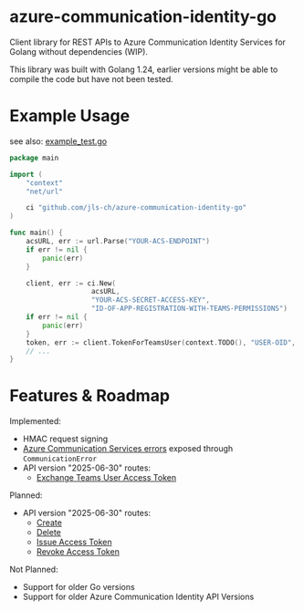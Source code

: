 # azure-communication-identity-go
Client library for REST APIs to Azure Communication Identity Services for Golang without dependencies (WIP).

This library was built with Golang 1.24, earlier versions might be able to compile the code but have not been tested.

# Example Usage


see also: [example_test.go](./example_test.go)

```go
package main

import (
	"context"
	"net/url"

	ci "github.com/jls-ch/azure-communication-identity-go"
)

func main() {
	acsURL, err := url.Parse("YOUR-ACS-ENDPOINT")
	if err != nil {
		panic(err)
	}

	client, err := ci.New(
			        acsURL,
			        "YOUR-ACS-SECRET-ACCESS-KEY",
			        "ID-OF-APP-REGISTRATION-WITH-TEAMS-PERMISSIONS")
	if err != nil {
		panic(err)
	}
	token, err := client.TokenForTeamsUser(context.TODO(), "USER-OID", "ENTRA-TOKEN-WITH-TEAMS-SCOPE")
    // ...
}

```


# Features & Roadmap

Implemented:
- HMAC request signing
- [Azure Communication Services errors](https://learn.microsoft.com/en-us/rest/api/communication/identity/communication-identity/create?view=rest-communication-identity-2025-06-30&tabs=HTTP#communicationerror) 
exposed through `CommunicationError`
- API version "2025-06-30" routes:
    - [Exchange Teams User Access Token](https://learn.microsoft.com/en-us/rest/api/communication/identity/communication-identity/exchange-teams-user-access-token?view=rest-communication-identity-2025-06-30&tabs=HTTP)

Planned:
- API version "2025-06-30" routes:
    - [Create](https://learn.microsoft.com/en-us/rest/api/communication/identity/communication-identity/create?view=rest-communication-identity-2025-06-30&tabs=HTTP)
    - [Delete](https://learn.microsoft.com/en-us/rest/api/communication/identity/communication-identity/delete?view=rest-communication-identity-2025-06-30&tabs=HTTP)
    - [Issue Access Token](https://learn.microsoft.com/en-us/rest/api/communication/identity/communication-identity/issue-access-token?view=rest-communication-identity-2025-06-30&tabs=HTTP)
    - [Revoke Access Token](https://learn.microsoft.com/en-us/rest/api/communication/identity/communication-identity/revoke-access-tokens?view=rest-communication-identity-2025-06-30&tabs=HTTP)

Not Planned:
- Support for older Go versions
- Support for older Azure Communication Identity API Versions

